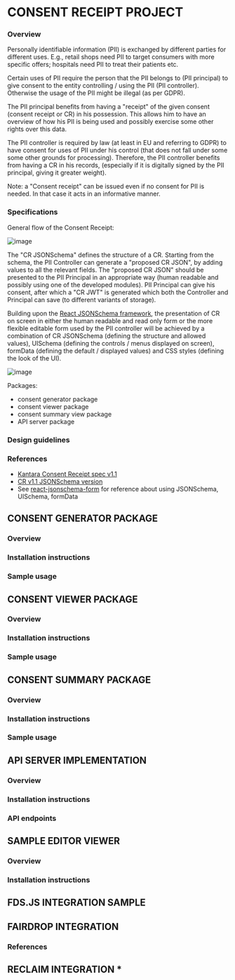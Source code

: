 # CONSENT RECEIPT PROJECT 
### Overview 

Personally identifiable information (PII) is exchanged by different parties for different uses. E.g., retail shops need PII to target consumers with more specific offers; hospitals need PII to treat their patients etc.

Certain uses of PII require the person that the PII belongs to (PII principal) to give consent to the entity controlling / using the PII (PII controller). Otherwise the usage of the PII might be illegal (as per GDPR).

The PII principal benefits from having a "receipt" of the given consent (consent receipt or CR) in his possession. This allows him to have an overview of how his PII is being used and possibly exercise some other rights over this data.

The PII controller is required by law (at least in EU and referring to GDPR) to have consent for uses of PII under his control (that does not fall under some some other grounds for processing). Therefore, the PII controller benefits from having a CR in his records, (especially if it is digitally signed by the PII principal, giving it greater weight).

Note: a "Consent receipt" can be issued even if no consent for PII is needed. In that case it acts in an informative manner. 

### Specifications 

General flow of the Consent Receipt:

![image](https://user-images.githubusercontent.com/1554520/59093151-86c5ba80-8913-11e9-9bba-0a67af598133.png)

The "CR JSONSchema" defines the structure of a CR. Starting from the schema, the PII Controller can generate a "proposed CR JSON", by adding values to all the relevant fields. The "proposed CR JSON" should be presented to the PII Principal in an appropriate way (human readable and possibly using one of the developed modules). PII Principal can  give his consent, after which a "CR JWT" is generated which both the Controller and Principal can save (to different variants of storage).

Building upon the [React JSONSchema framework](https://mozilla-services.github.io/react-jsonschema-form/), the presentation of CR on screen in either the human readable and read only form or the more flexible editable form used by the PII controller will be achieved by a combination of CR JSONSchema (defining the structure and allowed values), UISchema (defining the controls / menus displayed on screen), formData (defining the default / displayed values) and CSS styles (defining the look of the UI).

![image](https://user-images.githubusercontent.com/1554520/59093196-a230c580-8913-11e9-9a45-254204574f73.png)

Packages:
- consent generator package
- consent viewer package
- consent summary view package
- API server package

### Design guidelines 
### References 

- [Kantara Consent Receipt spec v1.1](https://kantarainitiative.org/file-downloads/consent-receipt-specification-v1-1-0/)
- [CR v1.1 JSONSchema version](https://kantarainitiative.org/confluence/download/attachments/76447870/CR%20Schema%20v1_1_0%20DRAFT%206.json?version=2&modificationDate=1511151073000&api=v2)
- See [react-jsonschema-form](https://mozilla-services.github.io/react-jsonschema-form/) for reference about using JSONSchema, UISchema, formData

### 

## CONSENT GENERATOR PACKAGE
### Overview
### Installation instructions 
### Sample usage

## CONSENT VIEWER PACKAGE
### Overview
### Installation instructions 
### Sample usage

## CONSENT SUMMARY PACKAGE 
### Overview
### Installation instructions 
### Sample usage

## API SERVER IMPLEMENTATION 
### Overview
### Installation instructions 
### API endpoints 

## SAMPLE EDITOR VIEWER
### Overview
### Installation instructions 

## FDS.JS INTEGRATION SAMPLE 

## FAIRDROP INTEGRATION
### References 

## RECLAIM INTEGRATION *




